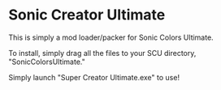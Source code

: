 # Sonic Creator Ultimate
 This is simply a mod loader/packer for Sonic Colors Ultimate.
 
 To install, simply drag all the files to your SCU directory, "SonicColorsUltimate."
 
 Simply launch "Super Creator Ultimate.exe" to use!
